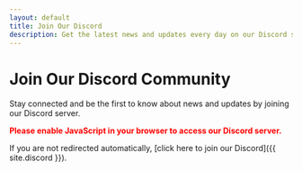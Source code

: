 ```yaml
---
layout: default
title: Join Our Discord
description: Get the latest news and updates every day on our Discord server.
---
```


# Join Our Discord Community

Stay connected and be the first to know about news and updates by joining our Discord server.

<noscript>
	<div style="color: red; font-weight: bold;">
		Please enable JavaScript in your browser to access our Discord server.
	</div>
</noscript>

<script>
	window.location.href = "{{ site.discord }}";
</script>

If you are not redirected automatically, [click here to join our Discord]({{ site.discord }}).
